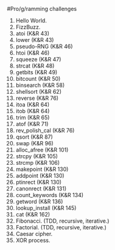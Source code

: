 #Pro/g/ramming challenges
1. Hello World.
2. FizzBuzz.
3. atoi (K&R 43)
4. lower (K&R 43)
5. pseudo-RNG (K&R 46)
6. htoi (K&R 46)
7. squeeze (K&R 47)
8. strcat (K&R 48)
9. getbits (K&R 49)
10. bitcount (K&R 50)
11. binsearch (K&R 58)
12. shellsort (K&R 62)
13. reverse (K&R 76)
14. itoa (K&R 64)
15. itob (K&R 64)
16. trim (K&R 65)
17. atof (K&R 71)
18. rev_polish_cal (K&R 76)
19. qsort (K&R 87)
20. swap (K&R 96)
21. alloc_afree (K&R 101)
22. strcpy (K&R 105)
23. strcmp (K&R 106)
24. makepoint (K&R 130)
25. addpoint (K&R 130)
26. ptinrect (K&R 130)
27. canonrect (K&R 131)
28. count_keywords (K&R 134)
29. getword (K&R 136)
30. lookup_install (K&R 145)
31. cat (K&R 162)
32. Fibonacci. (TDD, recursive, iterative.)
33. Factorial. (TDD, recursive, iterative.)
34. Caesar cipher.
35. XOR process.

